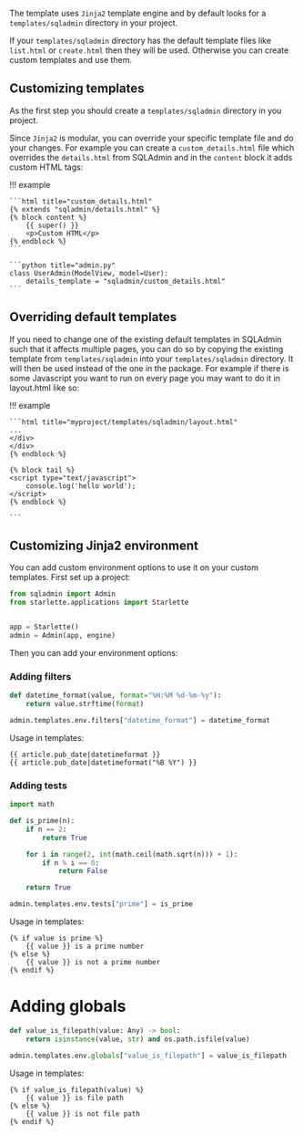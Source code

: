 The template uses `Jinja2` template engine and by default looks for a `templates/sqladmin` directory in your project.

If your `templates/sqladmin` directory has the default template files like `list.html` or `create.html` then they will be used.
Otherwise you can create custom templates and use them.

## Customizing templates

As the first step you should create a `templates/sqladmin` directory in you project.

Since `Jinja2` is modular, you can override your specific template file and do your changes.
For example you can create a `custom_details.html` file which overrides the `details.html` from
SQLAdmin and in the `content` block it adds custom HTML tags:

!!! example

    ```html title="custom_details.html"
    {% extends "sqladmin/details.html" %}
    {% block content %}
        {{ super() }}
        <p>Custom HTML</p>
    {% endblock %}
    ```

    ```python title="admin.py"
    class UserAdmin(ModelView, model=User):
        details_template = "sqladmin/custom_details.html"
    ```

## Overriding default templates

If you need to change one of the existing default templates in SQLAdmin such that it affects multiple pages, you can do so by copying the existing template from `templates/sqladmin` into your `templates/sqladmin` directory. It will then be used instead of the one in the package. For example if there is some Javascript you want to run on every page you may want to do it in layout.html like so:

!!! example

    ```html title="myproject/templates/sqladmin/layout.html"
    ...
    </div>
    </div>
    {% endblock %}

    {% block tail %}
    <script type="text/javascript">
        console.log('hello world');
    </script>
    {% endblock %}

    ```

## Customizing Jinja2 environment

You can add custom environment options to use it on your custom templates. First set up a project:

```python
from sqladmin import Admin
from starlette.applications import Starlette


app = Starlette()
admin = Admin(app, engine)
```

Then you can add your environment options:

### Adding filters

```python
def datetime_format(value, format="%H:%M %d-%m-%y"):
    return value.strftime(format)

admin.templates.env.filters["datetime_format"] = datetime_format
```

Usage in templates:

```
{{ article.pub_date|datetimeformat }}
{{ article.pub_date|datetimeformat("%B %Y") }}
```

### Adding tests

```python
import math

def is_prime(n):
    if n == 2:
        return True

    for i in range(2, int(math.ceil(math.sqrt(n))) + 1):
        if n % i == 0:
            return False

    return True

admin.templates.env.tests["prime"] = is_prime
```

Usage in templates:

```
{% if value is prime %}
    {{ value }} is a prime number
{% else %}
    {{ value }} is not a prime number
{% endif %}
```

# Adding globals

```python
def value_is_filepath(value: Any) -> bool:
    return isinstance(value, str) and os.path.isfile(value)

admin.templates.env.globals["value_is_filepath"] = value_is_filepath
```

Usage in templates:

```
{% if value_is_filepath(value) %}
    {{ value }} is file path
{% else %}
    {{ value }} is not file path
{% endif %}
```
